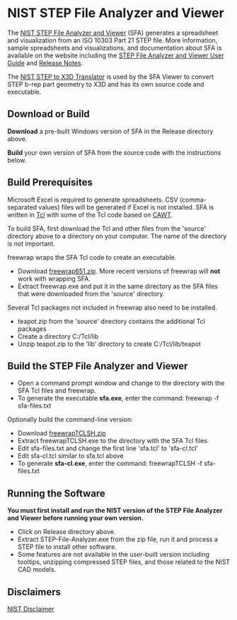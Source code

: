 # NIST STEP File Analyzer and Viewer

The [NIST STEP File Analyzer and Viewer](https://www.nist.gov/services-resources/software/step-file-analyzer-and-viewer) (SFA) 
generates a spreadsheet and visualization from an ISO 10303 Part 21 STEP file.  More information, sample spreadsheets and visualizations, and documentation about SFA is available on the website 
including the [STEP File Analyzer and Viewer User Guide](https://www.nist.gov/publications/step-file-analyzer-and-viewer-user-guide-update-7) and
[Release Notes](https://www.nist.gov/document/sfa-release-notes).

The [NIST STEP to X3D Translator](https://www.nist.gov/services-resources/software/step-x3d-translator) is used by the SFA Viewer to convert STEP b-rep part geometry to X3D and has its own source code and executable.

## Download or Build

**Download** a pre-built Windows version of SFA in the Release directory above. 

**Build** your own version of SFA from the source code with the instructions below.  

## Build Prerequisites

Microsoft Excel is required to generate spreadsheets.  CSV (comma-separated values) files will be generated if Excel is not 
installed.  SFA is written in [Tcl](https://wiki.tcl-lang.org/) with some of the Tcl code based 
on [CAWT](https://www.tcl3d.org/cawt/).

To build SFA, first download the Tcl and other files from the 'source' directory above to a directory on your computer.  The name of the 
directory is not important.

freewrap wraps the SFA Tcl code to create an executable.

- Download [freewrap651.zip](https://sourceforge.net/projects/freewrap/files/freewrap%206/freeWrap%206.51/).  More recent versions of freewrap will **not** work with wrapping SFA.
- Extract freewrap.exe and put it in the same directory as the SFA files that were downloaded from the 'source' directory.

Several Tcl packages not included in freewrap also need to be installed.

- teapot.zip from the 'source' directory contains the additional Tcl packages
- Create a directory C:/Tcl/lib
- Unzip teapot.zip to the 'lib' directory to create C:/Tcl/lib/teapot

## Build the STEP File Analyzer and Viewer

- Open a command prompt window and change to the directory with the SFA Tcl files and freewrap.
- To generate the executable **sfa.exe**, enter the command: freewrap -f sfa-files.txt

Optionally build the command-line version:

- Download [freewrapTCLSH.zip](https://sourceforge.net/projects/freewrap/files/freewrap%206/freeWrap%206.51/)
- Extract freewrapTCLSH.exe to the directory with the SFA Tcl files
- Edit sfa-files.txt and change the first line 'sfa.tcl' to 'sfa-cl.tcl'
- Edit sfa-cl.tcl similar to sfa.tcl above
- To generate **sfa-cl.exe**, enter the command: freewrapTCLSH -f sfa-files.txt

## Running the Software

**You must first install and run the NIST version of the STEP File Analyzer and Viewer before running your own version.**
- Click on Release directory above.
- Extract STEP-File-Analyzer.exe from the zip file, run it and process a STEP file to install other software.
- Some features are not available in the user-built version including tooltips, unzipping compressed STEP files, and those related to the NIST CAD models.

## Disclaimers

[NIST Disclaimer](https://www.nist.gov/disclaimer)

